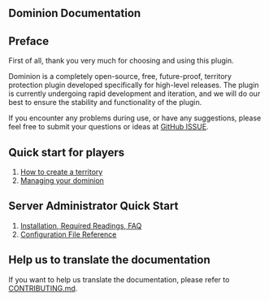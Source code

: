 ## Dominion Documentation

## Preface

First of all, thank you very much for choosing and using this plugin.

Dominion is a completely open-source, free, future-proof, territory protection plugin developed specifically for high-level releases. The plugin is currently undergoing rapid development and iteration, and we will do our best to ensure the stability and functionality of the plugin.

If you encounter any problems during use, or have any suggestions, please feel free to submit your questions or ideas at [GitHub ISSUE](https://github.com/ColdeZhang/Dominion/issues).

## Quick start for players

1. [How to create a territory](create-dominion.md)
2. [Managing your dominion](manage-dominion/README.md)

## Server Administrator Quick Start

1. [Installation, Required Readings, FAQ](operator/README.md)
2. [Configuration File Reference](operator/config.md)

## Help us to translate the documentation

If you want to help us translate the documentation, please refer to [CONTRIBUTING.md](../CONTRIBUTING.md#documentation).


